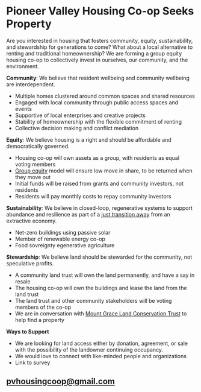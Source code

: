 # Pioneer Valley Housing Co-op Seeks Property 

Are you interested in housing that fosters community, equity, sustainability, and stewardship for generations to come? What about a local alternative to renting and traditional homeownership? We are forming a group equity housing co-op to collectively invest in ourselves, our community, and the environment.

**Community**: We believe that resident wellbeing and community wellbeing are interdependent.
* Multiple homes clustered around common spaces and shared resources  
* Engaged with local community through public access spaces and events
* Supportive of local enterprises and creative projects 
* Stability of homeownership with the flexible commitment of renting
* Collective decision making and conflict mediation

**Equity**: We believe housing is a right and should be affordable and democratically governed.
* Housing co-op will own assets as a group, with residents as equal voting members
* [Group equity](https://www.nasco.coop/development/handbook/equity) model will ensure low move in share, to be returned when they move out
* Initial funds will be raised from grants and community investors, not residents
* Residents will pay monthly costs to repay community investors

**Sustainability**: We believe in closed-loop, regenerative systems to support abundance and resilience as part of a [just transition away](https://movementgeneration.org/wp-content/uploads/2016/11/JT_booklet_English_SPREADs_web.pdf) from an extractive economy.
* Net-zero buildings using passive solar 
* Member of renewable energy co-op
* Food sovreignty egenerative agriculture 

**Stewardship**: We believe land should be stewarded for the community, not speculative profits.
* A community land trust will own the land permanently, and have a say in resale
* The housing co-op will own the buildings and lease the land from the land trust
* The land trust and other community stakeholders will be voting members of the co-op 
* We are in conversation with [Mount Grace Land Conservation Trust](https://www.mountgrace.org/) to help find a property

**Ways to Support**
* We are looking for land access either by donation, agreement, or sale with the possibility of the landowner continuing occupancy. 
* We would love to connect with like-minded people and organizations
* Link to survey

## [pvhousingcoop@gmail.com](pvhousingcoop@gmail.com)
